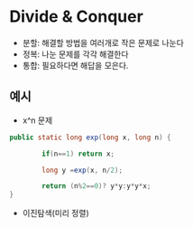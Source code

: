 # Divide & Conquer

- 분할: 해결할 방법을 여러개로 작은 문제로 나눈다
- 정복: 나눈 문제를 각각 해결한다
- 통합: 필요하다면 해답을 모은다.

## 예시

- x^n 문제

```java
public static long exp(long x, long n) {

		if(n==1) return x;

		long y =exp(x, n/2);

		return (n%2==0)? y*y:y*y*x;
}
```

- 이진탐색(미리 정렬)
